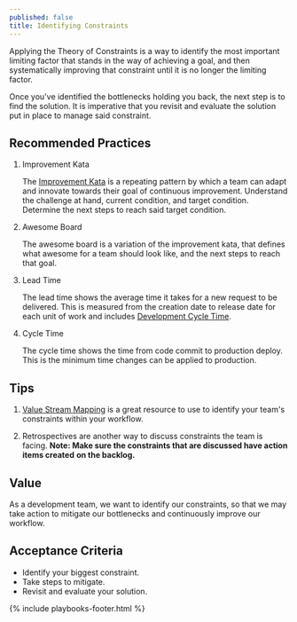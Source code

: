 ```yaml
---
published: false
title: Identifying Constraints
---
```


Applying the Theory of Constraints is a way to identify the most important
limiting factor that stands in the way of achieving a goal, and then
systematically improving that constraint until it is no longer the limiting factor.

Once you've identified the bottlenecks holding you back, the next step is to
find the solution. It is imperative that you revisit and evaluate the solution
put in place to manage said constraint.

## Recommended Practices

1. Improvement Kata

   The [Improvement Kata](./../playbooks/improvement-kata.html) is a repeating pattern
   by which a team can adapt and innovate towards their goal of continuous
   improvement. Understand the challenge at hand, current condition, and
   target condition. Determine the next steps to reach said target condition.

2. Awesome Board

   The awesome board is a variation of the improvement kata, that defines what
   awesome for a team should look like, and the next steps to reach that goal.

3. Lead Time

   The lead time shows the average time it takes for a new request to be
   delivered. This is measured from the creation date to release date for each
   unit of work and includes [Development Cycle Time](../metrics/development-cycle-time.html).

4. Cycle Time

   The cycle time shows the time from code commit to production deploy. This is
   the minimum time changes can be applied to production.

## Tips

1. [Value Stream Mapping](./vsm.html) is a great
   resource to use to identify your team's constraints within your workflow.

2. Retrospectives are another way to discuss constraints the team is facing.
   **Note: Make sure the constraints that are discussed have action items created**
   **on the backlog.**

## Value

As a development team, we want to identify our constraints, so that we may take
action to mitigate our bottlenecks and continuously improve our workflow.

## Acceptance Criteria

- Identify your biggest constraint.
- Take steps to mitigate.
- Revisit and evaluate your solution.

{% include playbooks-footer.html %}
